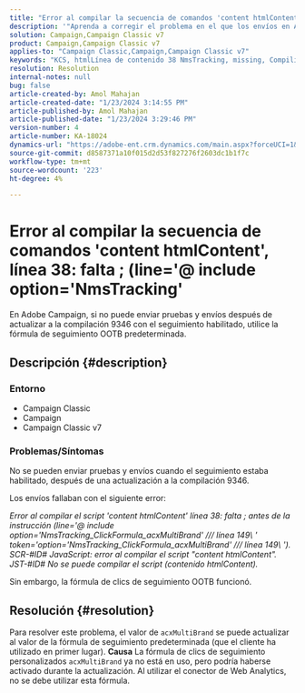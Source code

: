 ```yaml
---
title: "Error al compilar la secuencia de comandos 'content htmlContent', línea 38: falta ; (line='@ include option='NmsTracking'"
description: '"Aprenda a corregir el problema en el que los envíos en Adobe Campaign fallan con el error "No se puede compilar". Utilizar fórmula de seguimiento predeterminada".'
solution: Campaign,Campaign Classic v7
product: Campaign,Campaign Classic v7
applies-to: "Campaign Classic,Campaign,Campaign Classic v7"
keywords: "KCS, htmlLínea de contenido 38 NmsTracking, missing, Compiling script, Campaign, Campaign Classic"
resolution: Resolution
internal-notes: null
bug: false
article-created-by: Amol Mahajan
article-created-date: "1/23/2024 3:14:55 PM"
article-published-by: Amol Mahajan
article-published-date: "1/23/2024 3:29:46 PM"
version-number: 4
article-number: KA-18024
dynamics-url: "https://adobe-ent.crm.dynamics.com/main.aspx?forceUCI=1&pagetype=entityrecord&etn=knowledgearticle&id=49f60928-02ba-ee11-a569-6045bd006c82"
source-git-commit: d8587371a10f015d2d53f827276f2603dc1b1f7c
workflow-type: tm+mt
source-wordcount: '223'
ht-degree: 4%

---
```


# Error al compilar la secuencia de comandos &#39;content htmlContent&#39;, línea 38: falta ; (line=&#39;@ include option=&#39;NmsTracking&#39;


En Adobe Campaign, si no puede enviar pruebas y envíos después de actualizar a la compilación 9346 con el seguimiento habilitado, utilice la fórmula de seguimiento OOTB predeterminada.

## Descripción {#description}


### <b>Entorno</b>

- Campaign Classic
- Campaign
- Campaign Classic v7




### <b>Problemas/Síntomas</b>

No se pueden enviar pruebas y envíos cuando el seguimiento estaba habilitado, después de una actualización a la compilación 9346.

Los envíos fallaban con el siguiente error:

*Error al compilar el script &#39;content htmlContent&#39; línea 38: falta ; antes de la instrucción (line=&#39;@ include option=&#39;NmsTracking_ClickFormula_acxMultiBrand&#39; /// línea 149\ &#39; token=&#39;option=&#39;NmsTracking_ClickFormula_acxMultiBrand&#39; /// línea 149\ &#39;). SCR-#ID# JavaScript: error al compilar el script &quot;content htmlContent&quot;. JST-#ID# No se puede compilar el script (contenido htmlContent).*

Sin embargo, la fórmula de clics de seguimiento OOTB funcionó.


## Resolución {#resolution}


Para resolver este problema, el valor de `acxMultiBrand` se puede actualizar al valor de la fórmula de seguimiento predeterminada (que el cliente ha utilizado en primer lugar).
<b>Causa</b>
La fórmula de clics de seguimiento personalizados `acxMultiBrand` ya no está en uso, pero podría haberse activado durante la actualización. Al utilizar el conector de Web Analytics, no se debe utilizar esta fórmula.







